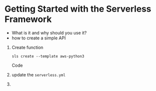 # Getting Started with the Serverless Framework

* What is it and why should you use it?
* how to create a simple API

1. Create function

   ```
   sls create --template aws-python3
   ```

   Code

2. update the `serverless.yml`

3. 


